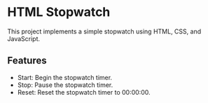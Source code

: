 # HTML Stopwatch

This project implements a simple stopwatch using HTML, CSS, and JavaScript.

## Features

- Start: Begin the stopwatch timer.
- Stop: Pause the stopwatch timer.
- Reset: Reset the stopwatch timer to 00:00:00.
